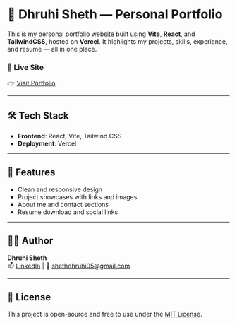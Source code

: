 # 💼 Dhruhi Sheth — Personal Portfolio

This is my personal portfolio website built using **Vite**, **React**, and **TailwindCSS**, hosted on **Vercel**. It highlights my projects, skills, experience, and resume — all in one place.

### 🚀 Live Site
👉 [Visit Portfolio](https://dhruhi-sheth-portfolio.vercel.app/#contact)

---

## 🛠️ Tech Stack

- **Frontend**: React, Vite, Tailwind CSS
- **Deployment**: Vercel

---

## 📁 Features

- Clean and responsive design
- Project showcases with links and images
- About me and contact sections
- Resume download and social links

---

## 🧑‍💻 Author

**Dhruhi Sheth**  
📫 [LinkedIn](https://linkedin.com/in/dhruhisheth) | 📧 shethdhruhi05@gmail.com

---

## 📝 License

This project is open-source and free to use under the [MIT License](LICENSE).
